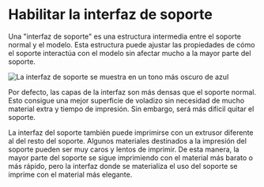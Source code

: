 Habilitar la interfaz de soporte
====
Una "interfaz de soporte" es una estructura intermedia entre el soporte normal y el modelo. Esta estructura puede ajustar las propiedades de cómo el soporte interactúa con el modelo sin afectar mucho a la mayor parte del soporte.

<!--screenshot {
"image_path": "support_interface_enable.png",
"models": [{"script": "trash_bin_lid.scad"}],
"camera_position": [93, 188, 87],
"settings": {
    "support_enable": true,
    "support_interface_enable": true
},
"colours": 64
}-->
![La interfaz de soporte se muestra en un tono más oscuro de azul](../images/support_interface_enable.png)

Por defecto, las capas de la interfaz son más densas que el soporte normal. Esto consigue una mejor superficie de voladizo sin necesidad de mucho material extra y tiempo de impresión. Sin embargo, será más difícil quitar el soporte.

La interfaz del soporte también puede imprimirse con un extrusor diferente al del resto del soporte. Algunos materiales destinados a la impresión del soporte pueden ser muy caros y lentos de imprimir. De esta manera, la mayor parte del soporte se sigue imprimiendo con el material más barato o más rápido, pero la interfaz donde se materializa el uso del soporte se imprime con el material más elegante.